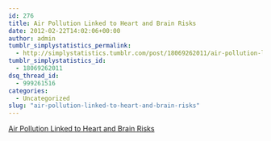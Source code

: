 ```yaml
---
id: 276
title: Air Pollution Linked to Heart and Brain Risks
date: 2012-02-22T14:02:06+00:00
author: admin
tumblr_simplystatistics_permalink:
  - http://simplystatistics.tumblr.com/post/18069262011/air-pollution-linked-to-heart-and-brain-risks
tumblr_simplystatistics_id:
  - 18069262011
dsq_thread_id:
  - 999261516
categories:
  - Uncategorized
slug: "air-pollution-linked-to-heart-and-brain-risks"
---
```

[Air Pollution Linked to Heart and Brain Risks](http://well.blogs.nytimes.com/2012/02/15/air-pollution-tied-to-heart-and-brain-risks/)
